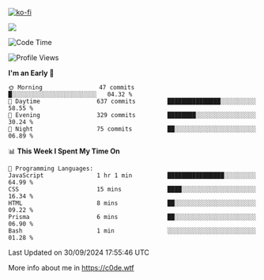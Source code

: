 [![ko-fi](https://ko-fi.com/img/githubbutton_sm.svg)](https://ko-fi.com/Z8Z4Y2LKX)

<a href="https://wakatime.com"><img src="https://wakatime.com/share/@c0dezin/b7f18a7c-ab3a-40b8-8bc7-b1b7bf71f1d6.svg" /></a>

<!--START_SECTION:waka-->
![Code Time](http://img.shields.io/badge/Code%20Time-109%20hrs%202%20mins-blue)

![Profile Views](http://img.shields.io/badge/Profile%20Views-1-blue)

**I'm an Early 🐤** 

```text
🌞 Morning                47 commits          █░░░░░░░░░░░░░░░░░░░░░░░░   04.32 % 
🌆 Daytime                637 commits         ███████████████░░░░░░░░░░   58.55 % 
🌃 Evening                329 commits         ████████░░░░░░░░░░░░░░░░░   30.24 % 
🌙 Night                  75 commits          ██░░░░░░░░░░░░░░░░░░░░░░░   06.89 % 
```


📊 **This Week I Spent My Time On** 

```text
💬 Programming Languages: 
JavaScript               1 hr 1 min          ████████████████░░░░░░░░░   64.99 % 
CSS                      15 mins             ████░░░░░░░░░░░░░░░░░░░░░   16.34 % 
HTML                     8 mins              ██░░░░░░░░░░░░░░░░░░░░░░░   09.22 % 
Prisma                   6 mins              ██░░░░░░░░░░░░░░░░░░░░░░░   06.90 % 
Bash                     1 min               ░░░░░░░░░░░░░░░░░░░░░░░░░   01.28 % 
```


 Last Updated on 30/09/2024 17:55:46 UTC
<!--END_SECTION:waka-->

More info about me in https://c0de.wtf
